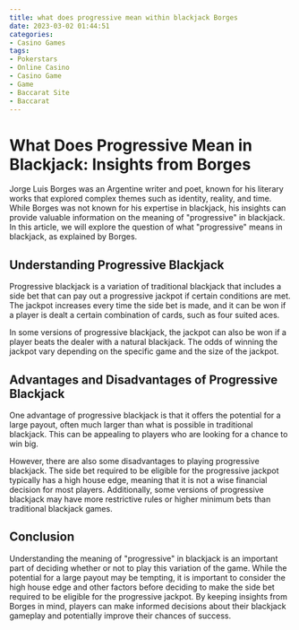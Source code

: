```yaml
---
title: what does progressive mean within blackjack Borges
date: 2023-03-02 01:44:51
categories:
- Casino Games
tags:
- Pokerstars
- Online Casino
- Casino Game
- Game
- Baccarat Site
- Baccarat
---
```

# What Does Progressive Mean in Blackjack: Insights from Borges

Jorge Luis Borges was an Argentine writer and poet, known for his literary works that explored complex themes such as identity, reality, and time. While Borges was not known for his expertise in blackjack, his insights can provide valuable information on the meaning of "progressive" in blackjack. In this article, we will explore the question of what "progressive" means in blackjack, as explained by Borges.

## Understanding Progressive Blackjack

Progressive blackjack is a variation of traditional blackjack that includes a side bet that can pay out a progressive jackpot if certain conditions are met. The jackpot increases every time the side bet is made, and it can be won if a player is dealt a certain combination of cards, such as four suited aces.

In some versions of progressive blackjack, the jackpot can also be won if a player beats the dealer with a natural blackjack. The odds of winning the jackpot vary depending on the specific game and the size of the jackpot.

## Advantages and Disadvantages of Progressive Blackjack

One advantage of progressive blackjack is that it offers the potential for a large payout, often much larger than what is possible in traditional blackjack. This can be appealing to players who are looking for a chance to win big.

However, there are also some disadvantages to playing progressive blackjack. The side bet required to be eligible for the progressive jackpot typically has a high house edge, meaning that it is not a wise financial decision for most players. Additionally, some versions of progressive blackjack may have more restrictive rules or higher minimum bets than traditional blackjack games.

## Conclusion

Understanding the meaning of "progressive" in blackjack is an important part of deciding whether or not to play this variation of the game. While the potential for a large payout may be tempting, it is important to consider the high house edge and other factors before deciding to make the side bet required to be eligible for the progressive jackpot. By keeping insights from Borges in mind, players can make informed decisions about their blackjack gameplay and potentially improve their chances of success.